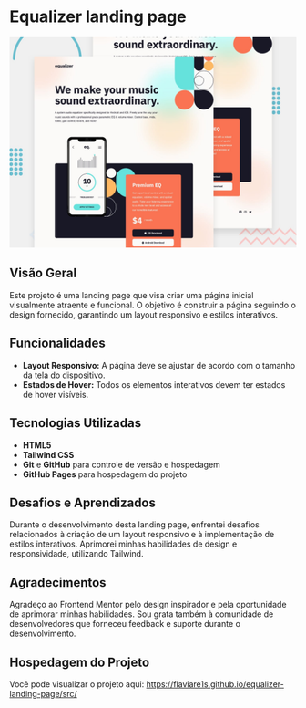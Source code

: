 # Equalizer landing page

![Design preview for the Equalizer landing page coding challenge](./preview.jpg)


## Visão Geral

Este projeto é uma landing page que visa criar uma página inicial visualmente atraente e funcional. O objetivo é construir a página seguindo o design fornecido, garantindo um layout responsivo e estilos interativos.

## Funcionalidades

- **Layout Responsivo:** A página deve se ajustar de acordo com o tamanho da tela do dispositivo.
- **Estados de Hover:** Todos os elementos interativos devem ter estados de hover visíveis.

## Tecnologias Utilizadas

- **HTML5**
- **Tailwind CSS**
- **Git** e **GitHub** para controle de versão e hospedagem
- **GitHub Pages** para hospedagem do projeto

## Desafios e Aprendizados

Durante o desenvolvimento desta landing page, enfrentei desafios relacionados à criação de um layout responsivo e à implementação de estilos interativos. Aprimorei minhas habilidades de design e responsividade, utilizando Tailwind.

## Agradecimentos

Agradeço ao Frontend Mentor pelo design inspirador e pela oportunidade de aprimorar minhas habilidades. Sou grata também à comunidade de desenvolvedores que forneceu feedback e suporte durante o desenvolvimento.

## Hospedagem do Projeto

Você pode visualizar o projeto aqui: https://flaviare1s.github.io/equalizer-landing-page/src/
